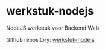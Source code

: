 # werkstuk-nodejs
NodeJS werkstuk voor Backend Web

<p>Github repository: <a href="https://github.com/calvinAE/werkstuk-nodejs/">werkstuk-nodejs</a></p> 
